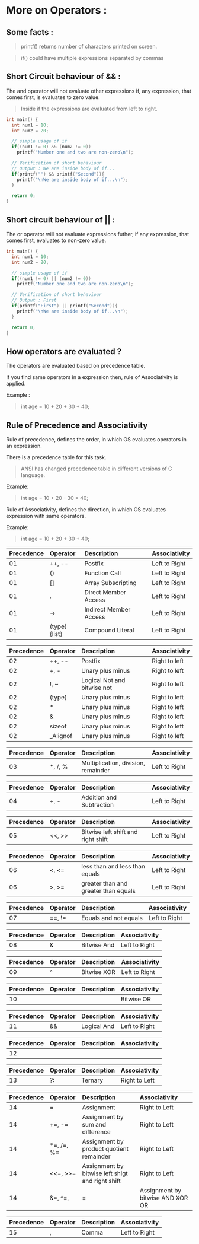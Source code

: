 # More on Operators :

## Some facts :
> printf() returns number of characters printed on screen.

> if() could have multiple expressions separated by commas

## Short Circuit behaviour of && :
The and operator will not evaluate other expressions if, any expression, that comes first, is evaluates to zero value.
> Inside if the expressions are evaluated from left to right.

```c
int main() {
  int num1 = 10;
  int num2 = 20;

  // simple usage of if
  if((num1 != 0) && (num2 != 0))
    printf("Number one and two are non-zero\n");

  // Verification of short behaviour
  // Output : We are inside body of if...
  if(printf("") && printf("Second")){
    printf("\nWe are inside body of if...\n");
  }

  return 0;
}
```

## Short circuit behaviour of || :
The or operator will not evaluate expressions futher, if any expression, that comes first, evaluates to non-zero value.

```c
int main() {
  int num1 = 10;
  int num2 = 20;

  // simple usage of if
  if((num1 != 0) || (num2 != 0))
    printf("Number one and two are non-zero\n");

  // Verification of short behaviour
  // Output : First
  if(printf("First") || printf("Second")){
    printf("\nWe are inside body of if...\n");
  }

  return 0;
}
```

## How operators are evaluated ?
The operators are evaluated based on precedence table.

If you find same operators in a expression then, rule of Associativity is applied.

Example :
> int age = 10 + 20 + 30 + 40;

## Rule of Precedence and Associativity
Rule of precedence, defines the order, in which OS evaluates operators in an expression.

There is a precedence table for this task.
> ANSI has changed precedence table in different versions of C language.

Example:
> int age = 10 + 20 - 30 * 40;

Rule of Associativity, defines the direction, in which OS evaluates expression with same operators.

Example:
> int age = 10 + 20 + 30 + 40;

| Precedence |     Operator   |      Description       | Associativity |
| :--------- | :------------  | :--------------------- | :------------
|    01      |     ++, --     | Postfix                | Left to Right |
|    01      |      ()        | Function Call          | Left to Right |
|    01      |      []        | Array Subscripting     | Left to Right |
|    01      |      .         | Direct Member Access   | Left to Right |
|    01      |      ->        | Indirect Member Access | Left to Right |
|    01      |  (type){list}  | Compound Literal       | Left to Right |

| Precedence |     Operator   |          Description        | Associativity |
| :--------- | :------------  | :-------------------------  | :------------
|    02      |     ++, --     | Postfix                     | Right to left |
|    02      |      +, -      | Unary plus minus            | Right to left |
|    02      |      !, ~      | Logical Not and bitwise not | Right to left |
|    02      |      (type)    | Unary plus minus            | Right to left |
|    02      |        *       | Unary plus minus            | Right to left |
|    02      |        &       | Unary plus minus            | Right to left |
|    02      |    sizeof      | Unary plus minus            | Right to left |
|    02      |   _Alignof     | Unary plus minus            | Right to left |

| Precedence |     Operator    |                Description             | Associativity |
| :--------- | :------------   | :------------------------------------- | :------------
|    03      |     *, /, %     | Multiplication, division, remainder    | Left to Right |

| Precedence |   Operator    |        Description          | Associativity |
| :--------- | :------------ | :---------------------------| :------------
|    04      |     +, -      | Addition and Subtraction    | Left to Right |

| Precedence |     Operator    |              Description            | Associativity |
| :--------- | :------------   | :---------------------------------- | :------------
|    05      |     <<, >>      | Bitwise left shift and right shift  | Left to Right |

| Precedence |     Operator    |               Description             | Associativity |
| :--------- | :------------   | :-----------------------------------  | :------------
|    06      |     <, <=       | less than and less than equals        | Left to Right |
|    06      |     >, >=       | greater than and greater than equals  | Left to Right |

| Precedence |     Operator   |       Description        | Associativity |
| :--------- | :------------  | :----------------------- | :------------
|    07      |     ==, !=     | Equals and not equals    | Left to Right |

| Precedence | Operator   | Description  | Associativity |
| :--------- | :--------  | :----------- | :------------
|    08      |      &     | Bitwise And  | Left to Right |

| Precedence | Operator   | Description  | Associativity |
| :--------- | :--------  | :----------- | :------------
|    09      |      ^     | Bitwise XOR  | Left to Right |

| Precedence | Operator   | Description  | Associativity |
| :--------- | :--------  | :----------- | :------------
|    10      |      |     | Bitwise OR   | Left to Right |

| Precedence | Operator   | Description  | Associativity |
| :--------- | :--------  | :----------- | :------------
|    11      |     &&     | Logical And  | Left to Right |

| Precedence | Operator   | Description  | Associativity |
| :--------- | :--------  | :----------- | :------------
|    12      |     ||     | Logical OR   | Left to Right |

| Precedence | Operator   | Description  | Associativity |
| :--------- | :--------  | :----------- | :------------
|    13      |     ?:     | Ternary     | Right to Left |

| Precedence | Operator   |                       Description                  | Associativity |
| :--------- | :--------  | :------------------------------------------------  | :------------
|    14      |      =     | Assignment                                         | Right to Left |
|    14      |  +=, -=    | Assignment by sum and difference                   | Right to Left |
|    14      | *=, /=, %= | Assignment by product quotient remainder           | Right to Left |
|    14      |  <<=, >>=  | Assignment by bitwise left shigt and right shift   | Right to Left |
|    14      | &=, ^=, |= | Assignment by bitwise AND XOR OR                   | Right to Left |

| Precedence | Operator   | Description  | Associativity |
| :--------- | :--------  | :----------- | :------------
|    15      |  ,         | Comma        | Left to Right |
